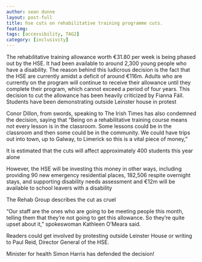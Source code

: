 ```yaml
---
author: sean dunne
layout: post-full
title: hse cuts on rehabilitative training programme cuts.
featimg:
tags: [accessibility, TAG2]
category: [inclusivity]
---
```


The rehabilitative training allowance worth €31.80 per week is being phased out by the HSE. It had been available to around 2,300 young people who have a disability. The reason behind this ludicrous decision is the fact that the HSE are currently amidst a deficit of around €116m. Adults who are currently on the program will continue to receive their allowance until they complete their program, which cannot exceed a period of four years. This decision to cut the allowance has been heavily criticized by Fianna Fáil. 
Students have been demonstrating outside Leinster house in protest

Conor Dillon, from swords, speaking to The Irish Times has also condemned the decision, saying that “Being on a rehabilitative training course means not every lesson is in the classroom. Some lessons could be in the classroom and then some could be in the community. We could have trips out into town, up to Galway, to Limerick so this is a vital piece of money,”

It is estimated that the cuts will affect approximately 400 students this year alone



However, the HSE will be investing this money in other ways, including providing 90 new emergency residential places, 182,506 respite overnight stays, and supporting disability needs assessment and €12m will be available to school leavers with a disability 



The Rehab Group describes the cut as cruel

“Our staff are the ones who are going to be meeting people this month, telling them that they’re not going to get this allowance. So they’re quite upset about it,” spokeswoman Kathleen O’Meara said.

Readers could get involved by protesting outside Leinster House or writing to Paul Reid, Director General of the HSE.

Minister for health Simon Harris has defended the decision!



 
